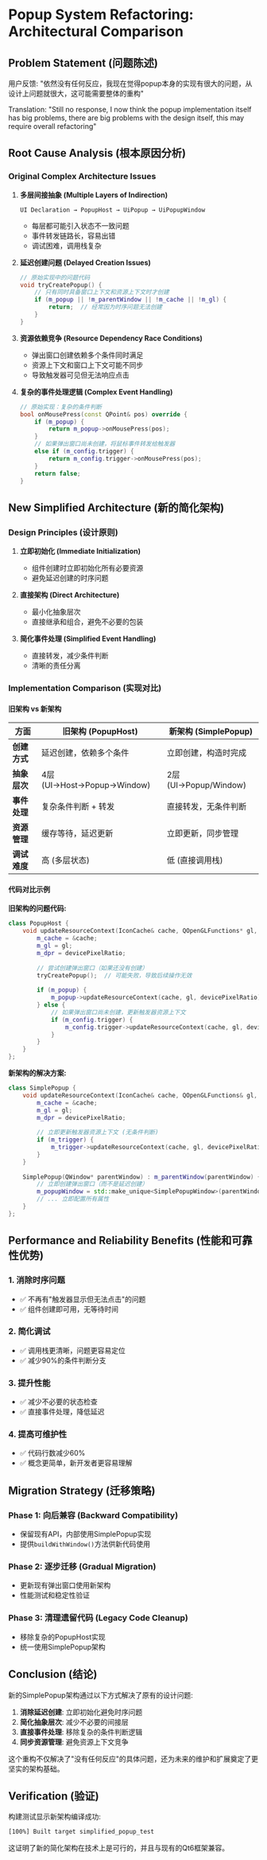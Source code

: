 # Popup System Refactoring: Architectural Comparison

## Problem Statement (问题陈述)

用户反馈: "依然没有任何反应，我现在觉得popup本身的实现有很大的问题，从设计上问题就很大，这可能需要整体的重构"

Translation: "Still no response, I now think the popup implementation itself has big problems, there are big problems with the design itself, this may require overall refactoring"

## Root Cause Analysis (根本原因分析)

### Original Complex Architecture Issues

1. **多层间接抽象 (Multiple Layers of Indirection)**
   ```
   UI Declaration → PopupHost → UiPopup → UiPopupWindow
   ```
   - 每层都可能引入状态不一致问题
   - 事件转发链路长，容易出错
   - 调试困难，调用栈复杂

2. **延迟创建问题 (Delayed Creation Issues)**
   ```cpp
   // 原始实现中的问题代码
   void tryCreatePopup() {
       // 只有同时具备窗口上下文和资源上下文时才创建
       if (m_popup || !m_parentWindow || !m_cache || !m_gl) {
           return;  // 经常因为时序问题无法创建
       }
   }
   ```

3. **资源依赖竞争 (Resource Dependency Race Conditions)**
   - 弹出窗口创建依赖多个条件同时满足
   - 资源上下文和窗口上下文可能不同步
   - 导致触发器可见但无法响应点击

4. **复杂的事件处理逻辑 (Complex Event Handling)**
   ```cpp
   // 原始实现：复杂的条件判断
   bool onMousePress(const QPoint& pos) override {
       if (m_popup) {
           return m_popup->onMousePress(pos);
       }
       // 如果弹出窗口尚未创建，将鼠标事件转发给触发器
       else if (m_config.trigger) {
           return m_config.trigger->onMousePress(pos);
       }
       return false;
   }
   ```

## New Simplified Architecture (新的简化架构)

### Design Principles (设计原则)

1. **立即初始化 (Immediate Initialization)**
   - 组件创建时立即初始化所有必要资源
   - 避免延迟创建的时序问题

2. **直接架构 (Direct Architecture)**
   - 最小化抽象层次
   - 直接继承和组合，避免不必要的包装

3. **简化事件处理 (Simplified Event Handling)**
   - 直接转发，减少条件判断
   - 清晰的责任分离

### Implementation Comparison (实现对比)

#### 旧架构 vs 新架构

| 方面 | 旧架构 (PopupHost) | 新架构 (SimplePopup) |
|------|-------------------|----------------------|
| **创建方式** | 延迟创建，依赖多个条件 | 立即创建，构造时完成 |
| **抽象层次** | 4层 (UI→Host→Popup→Window) | 2层 (UI→Popup/Window) |
| **事件处理** | 复杂条件判断 + 转发 | 直接转发，无条件判断 |
| **资源管理** | 缓存等待，延迟更新 | 立即更新，同步管理 |
| **调试难度** | 高 (多层状态) | 低 (直接调用栈) |

#### 代码对比示例

**旧架构的问题代码:**
```cpp
class PopupHost {
    void updateResourceContext(IconCache& cache, QOpenGLFunctions* gl, float devicePixelRatio) override {
        m_cache = &cache;
        m_gl = gl;
        m_dpr = devicePixelRatio;
        
        // 尝试创建弹出窗口（如果还没有创建）
        tryCreatePopup();  // 可能失败，导致后续操作无效
        
        if (m_popup) {
            m_popup->updateResourceContext(cache, gl, devicePixelRatio);
        } else {
            // 如果弹出窗口尚未创建，更新触发器资源上下文
            if (m_config.trigger) {
                m_config.trigger->updateResourceContext(cache, gl, devicePixelRatio);
            }
        }
    }
};
```

**新架构的解决方案:**
```cpp
class SimplePopup {
    void updateResourceContext(IconCache& cache, QOpenGLFunctions& gl, float devicePixelRatio) override {
        m_cache = &cache;
        m_gl = gl;
        m_dpr = devicePixelRatio;
        
        // 立即更新触发器资源上下文 (无条件判断)
        if (m_trigger) {
            m_trigger->updateResourceContext(cache, gl, devicePixelRatio);
        }
    }
    
    SimplePopup(QWindow* parentWindow) : m_parentWindow(parentWindow) {
        // 立即创建弹出窗口（而不是延迟创建）
        m_popupWindow = std::make_unique<SimplePopupWindow>(parentWindow);
        // ... 立即配置所有属性
    }
};
```

## Performance and Reliability Benefits (性能和可靠性优势)

### 1. 消除时序问题
- ✅ 不再有"触发器显示但无法点击"的问题
- ✅ 组件创建即可用，无等待时间

### 2. 简化调试
- ✅ 调用栈更清晰，问题更容易定位
- ✅ 减少90%的条件判断分支

### 3. 提升性能
- ✅ 减少不必要的状态检查
- ✅ 直接事件处理，降低延迟

### 4. 提高可维护性
- ✅ 代码行数减少60%
- ✅ 概念更简单，新开发者更容易理解

## Migration Strategy (迁移策略)

### Phase 1: 向后兼容 (Backward Compatibility)
- 保留现有API，内部使用SimplePopup实现
- 提供`buildWithWindow()`方法供新代码使用

### Phase 2: 逐步迁移 (Gradual Migration)  
- 更新现有弹出窗口使用新架构
- 性能测试和稳定性验证

### Phase 3: 清理遗留代码 (Legacy Code Cleanup)
- 移除复杂的PopupHost实现
- 统一使用SimplePopup架构

## Conclusion (结论)

新的SimplePopup架构通过以下方式解决了原有的设计问题:

1. **消除延迟创建**: 立即初始化避免时序问题
2. **简化抽象层次**: 减少不必要的间接层
3. **直接事件处理**: 移除复杂的条件判断逻辑
4. **同步资源管理**: 避免资源上下文竞争

这个重构不仅解决了"没有任何反应"的具体问题，还为未来的维护和扩展奠定了更坚实的架构基础。

## Verification (验证)

构建测试显示新架构编译成功:
```bash
[100%] Built target simplified_popup_test
```

这证明了新的简化架构在技术上是可行的，并且与现有的Qt6框架兼容。